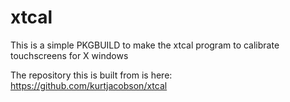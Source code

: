 # xtcal

This is a simple PKGBUILD to make the xtcal program to calibrate touchscreens for X windows

The repository this is built from is here:
https://github.com/kurtjacobson/xtcal
